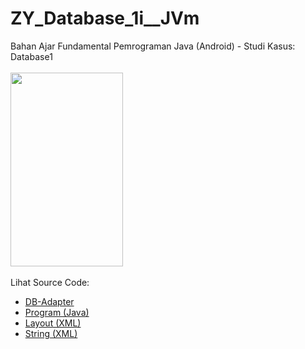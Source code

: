 # ZY_Database_1i__JVm
Bahan Ajar Fundamental Pemrograman Java (Android) - Studi Kasus: Database1<br><br>
<img src="" height=310px width=180px><br><br>
Lihat Source Code:<br>
- <a href="https://github.com/RizkyKhapidsyah/ZY_Database_1i__JVm/blob/main/database1i/src/com/wilis/database1/DBAdapter.java">DB-Adapter</a><br>
- <a href="https://github.com/RizkyKhapidsyah/ZY_Database_1i__JVm/blob/main/database1i/src/com/wilis/database1/database1.java">Program (Java)</a><br>
- <a href="https://github.com/RizkyKhapidsyah/ZY_Database_1i__JVm/blob/main/database1i/res/layout/main.xml">Layout (XML)</a><br>
- <a href="https://github.com/RizkyKhapidsyah/ZY_Database_1i__JVm/blob/main/database1i/res/values/strings.xml">String (XML)</a>
